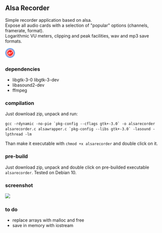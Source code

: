 ## Alsa Recorder
Simple recorder application based on alsa.  
Expose all audio cards with a selection of "popular" options (channels, framerate, format).  
Logarithmic VU meters, clipping and peak facilities, wav and mp3 save formats.
  
![Alsa Recorder Logo](/media/alsarecorder-icon.png)

### dependencies
* libgtk-3-0 libgtk-3-dev
* libasound2-dev
* ffmpeg

### compilation
Just download zip, unpack and run:  
  
```gcc -rdynamic -no-pie `pkg-config --cflags gtk+-3.0` -o alsarecorder alsarecorder.c alsawrapper.c `pkg-config --libs gtk+-3.0` -lasound -lpthread -lm```  
  
Than make it executable with ```chmod +x alsarecorder``` and double click on it.

### pre-build
Just download zip, unpack and double click on pre-builded executable ```alsarecorder```. Tested on Debian 10.

### screenshot
<img src="/media/screenshot.png" width="300" />

### to do
* replace arrays with malloc and free  
* save in memory with iostream  
